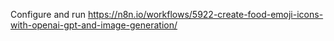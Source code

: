 Configure and run https://n8n.io/workflows/5922-create-food-emoji-icons-with-openai-gpt-and-image-generation/